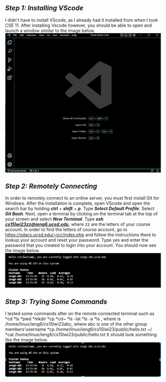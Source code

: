 ***Step 1: Installing VScode***
---
I didn't have to install VScode, as I already had it installed from when I took CSE 11. 
After installing Vscode however, you should be able to open and launch a window similar to the image below.
![Image](VScodeWindow.png)

***Step 2: Remotely Connecting***
---
In order to remotely connect to an online server, you must first install Git for Windows. 
After the installation is complete, open VScode and open the search bar by holding ***ctrl*** + ***shift*** + ***p***.
Type ***Select Default Profile***.
Select ***Git Bash***.
Next, open a terminal by clicking on the terminal tab at the top of your screen and select ***New Terminal***.
Type ***ssh cs15lwi23zz@ieng6.ucsd.edu***, where zz are the letters of your course account.
In order to find the letters of course account, go to https://sdacs.ucsd.edu/~icc/index.php and follow the instructions there to lookup your account and reset your password.
Type yes and enter the password that you created to login into your account. 
You should now see the image below.
![Image](RemoteConnect.png)

***Step 3: Trying Some Commands***
---
I tested some commands after on the remote connected terminal such as 
*cd 
*ls 
*pwd 
*mkdir
*cp 
*cd~
*ls -lat
*ls -a 
*ls <directory>, where <directory> is /home/linux/ieng6/cs15lwi23abc, where abc is one of the other group members'username
*cp /home/linux/ieng6/cs15lwi23/public/hello.txt ~/ 
*cat /home/linux/ieng6/cs15lwi23/public/hello.txt
It should look something like the image below.
![Image](Command.png)
